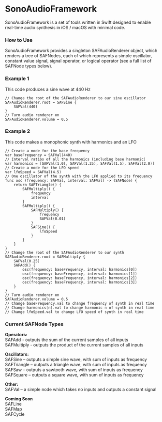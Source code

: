 # SonoAudioFramework

SonoAudioFramework is a set of tools written in Swift designed to enable real-time audio synthesis in iOS / macOS with minimal code.

### How to Use
SonoAudioFramework provides a singleton SAFAudioRenderer object, which renders a tree of SAFNodes, each of which represents a simple oscillator, constant value signal, signal operator, or logical operator (see a full list of SAFNode types below).

### Example 1
This code produces a sine wave at 440 Hz
```
// Change the root of the SAFAudioRenderer to our sine oscillator
SAFAudioRenderer.root = SAFSine {
    SAFVal(440)
}
// Turn audio renderer on
SAFAudioRenderer.volume = 0.5
```

### Example 2
This code makes a  monophonic synth with harmonics and an LFO
```
// Create a node for the base frequency
var baseFrequency = SAFVal(440)
// Interval ratios of all the harmonics (including base harmonic)
var harmonics = [SAFVal(1.0), SAFVal(1.25), SAFVal(1.5), SAFVal(2.0)]
// Create a node for the LFO speed
var lfoSpeed = SAFVal(4.5)
// One oscillator of the synth with the LFO applied to its frequency
func osc (frequency: SAFVal, interval: SAFVal) -> (SAFNode) {
    return SAFTriangle() {
        SAFMultiply() {
            frequency
            interval
        }
        SAFMultiply() {
            SAFMultiply() {
                frequency
                SAFVal(0.01)
            }
            SAFSine() {
                lfoSpeed
            }
        }
    }
}
// Change the root of the SAFAudioRenderer to our synth
SAFAudioRenderer.root = SAFMultiply {
    SAFVal(0.25)
    SAFAdd() {
        osc(frequency: baseFrequency, interval: harmonics[0])
        osc(frequency: baseFrequency, interval: harmonics[1])
        osc(frequency: baseFrequency, interval: harmonics[2])
        osc(frequency: baseFrequency, interval: harmonics[3])
    }
}
// Turn audio renderer on
SAFAudioRenderer.volume = 0.5
// Change baseFrequency.val to change frequency of synth in real time
// Change harmonics[n].val to change harmonic n of synth in real time
// Change lfoSpeed.val to change LFO speed of synth in real time
```


### Current SAFNode Types
**Operators:**\
SAFAdd - outputs the sum of the current samples of all inputs\
SAFMultiply - outputs the product of the current samples of all inputs

**Oscillators:**\
SAFSine – outputs a simple sine wave, with sum of inputs as frequency\
SAFTriangle – outputs a triangle wave, with sum of inputs as frequency\
SAFSaw – outputs a sawtooth wave, with sum of inputs as frequency\
SAFSquare – outputs a square wave, with sum of inputs as frequency

**Other:**\
SAFVal – a simple node which takes no inputs and outputs a constant signal

**Coming Soon**\
SAFLine\
SAFMap\
SAFCycle

